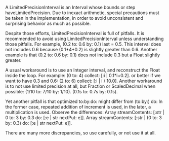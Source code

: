 A LimitedPrecisionInterval is an Interval whose bounds or step haveLimitedPrecision.
Due to inexact arithmetic, special precautions must be taken in the implementation,
in order to avoid unconsistent and surprising behavior as much as possible.

Despite those efforts, LimitedPrecisionInterval is full of pitfalls.
It is recommended to avoid using LimitedPrecisionInterval unless understanding those pitfalls.
For example, (0.2 to: 0.6 by: 0.1) last = 0.5.
This interval does not includes 0.6 because (0.1*4+0.2) is slightly greater than 0.6.
Another example is that (0.2 to: 0.6 by: 0.1) does not include 0.3 but a Float slightly greater.

A usual workaround is to use an Integer interval, and reconstruct the Float inside the loop.
For example:
    (0 to: 4) collect: [:i | 0.1*i+0.2].
or better if we want to have 0.3 and 0.6:
    (2 to: 6) collect: [:i | i / 10.0].
Another workaround is to not use limited precision at all, but Fraction or ScaledDecimal when possible:
    (1/10 to: 7/10 by: 1/10).
    (0.1s to: 0.7s by: 0.1s).

Yet another pitfall is that optimized to:by:do: might differ from (to:by:) do:
In the former case, repeated addition of increment is used, in the later, a multiplication is used.
Observe the differences:
    Array streamContents: [:str | 0 to: 3 by: 0.3 do: [:e | str nextPut: e]].
    Array streamContents: [:str | (0 to: 3 by: 0.3) do: [:e | str nextPut: e]].

There are many more discrepancies, so use carefully, or not use it at all.